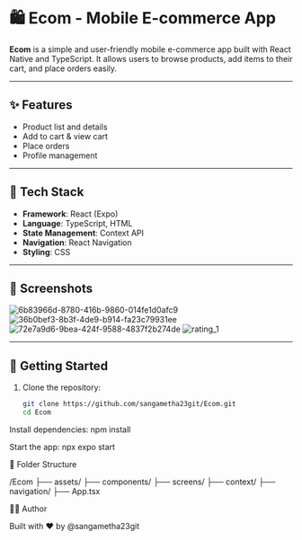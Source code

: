 # 🛍️ Ecom - Mobile E-commerce App

**Ecom** is a simple and user-friendly mobile e-commerce app built with React Native and TypeScript. It allows users to browse products, add items to their cart, and place orders easily.

---

## ✨ Features

- Product list and details
- Add to cart & view cart
- Place orders
- Profile management

---

## 🔧 Tech Stack

- **Framework**: React (Expo)
- **Language**: TypeScript, HTML
- **State Management**: Context API
- **Navigation**: React Navigation
- **Styling**: CSS 

---

## 📸 Screenshots
![6b83966d-8780-416b-9860-014fe1d0afc9](https://github.com/user-attachments/assets/575ccfdd-8cd6-4ea8-8a84-ff0958b0f9a3)  ![36b0bef3-8b3f-4de9-b914-fa23c79931ee](https://github.com/user-attachments/assets/b8f4d383-e3da-46d6-9de5-eee95f0dc5df)  ![72e7a9d6-9bea-424f-9588-4837f2b274de](https://github.com/user-attachments/assets/62aae036-8a80-42a0-935f-920d6b03174b)
 ![rating_1](https://github.com/user-attachments/assets/ddd0d5a9-d7e4-4c1a-a9d3-83663cf7468c)



 
---

## 🚀 Getting Started

1. Clone the repository:
   ```bash
   git clone https://github.com/sangametha23git/Ecom.git
   cd Ecom
Install dependencies:
npm install

Start the app:
npx expo start

📁 Folder Structure

/Ecom
├── assets/
├── components/
├── screens/
├── context/
├── navigation/
├── App.tsx

👩‍💻 Author

Built with ❤️ by @sangametha23git


